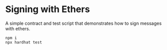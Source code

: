 # Signing with Ethers

A simple contract and test script that demonstrates how to sign messages with ethers.

```shell
npm i
npx hardhat test
```
